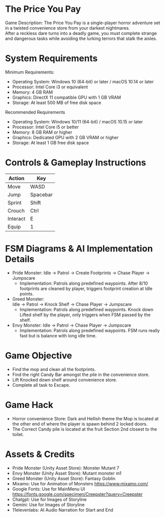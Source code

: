 # The Price You Pay
Game Description: 
The Price You Pay is a single-player horror adventure set in a twisted convenience store from your darkest nightmares.  
After a reckless dare turns into a deadly game, you must complete strange and dangerous tasks while avoiding the lurking terrors that stalk the aisles.

# System Requirements
Minimum Requirements:
- Operating System: Windows 10 (64-bit) or later / macOS 10.14 or later
- Processor: Intel Core i3 or equivalent
- Memory: 4 GB RAM
- Graphics: DirectX 11 compatible GPU with 1 GB VRAM
- Storage: At least 500 MB of free disk space

Recommended Requirements
- Operating System: Windows 10/11 (64-bit) / macOS 10.15 or later
- Processor: Intel Core i5 or better
- Memory: 8 GB RAM or higher
- Graphics: Dedicated GPU with 2 GB VRAM or higher
- Storage: At least 1 GB free disk space

# Controls & Gameplay Instructions
| Action             | Key                  |
| ------------------ | -------------------- |
| Move               | WASD                 |
| Jump               | Spacebar             |
| Sprint             | Shift                |
| Crouch             | Ctrl                 |
| Interact           | E                    |
| Equip              | 1                    |

# FSM Diagrams & AI Implementation Details
- Pride Monster:
  Idle → Patrol → Create Footprints → Chase Player → Jumpscare
  - Implementation: Patrols along predefined waypoints. After 8/10 footprints are cleaned by player, triggers footprint creation at Idle points.
- Greed Monster:  
  Idle → Patrol → Knock Shelf → Chase Player → Jumpscare
  - Implementation: Patrols along predefined waypoints. Knock down Lifted shelf by the player, only triggers when FSM passed by the shelf.
- Envy Monster:
  Idle → Patrol → Chase Player → Jumpscare
  - Implementation: Patrols along predefined waypoints. FSM runs really fast but is balance with long idle time.

# Game Objective
- Find the mop and clean all the footprints.
- Find the right Candy Bar amongst the pile in the convenience store.
- Lift Knocked down shelf around convenience store.
- Complete all task to Escape.
  
# Game Hack
- Horror convenience Store: Dark and Hellish theme the Mop is located at the other end of where the player is spawn behind 2 locked doors.
- The Correct Candy pile is located at the fruit Section 2nd closest to the toilet.

# Assets & Credits
- Pride Monster (Unity Asset Store): Monster Mutant 7
- Envy Monster (Unity Asset Store): Mutant monster m1
- Greed Monster (Unity Asset Store): Fantasy Goblin
- Mixamo: Use for Animation of Monsters
  https://www.mixamo.com/
- Google Fonts: Use for MainMenu UI
  https://fonts.google.com/specimen/Creepster?query=Creepster
- Chatgpt: Use for Images of Storyline
- Gemini: Use for Images of Storyline
- 11elevenlabs: AI Audio Narration for Start and End
